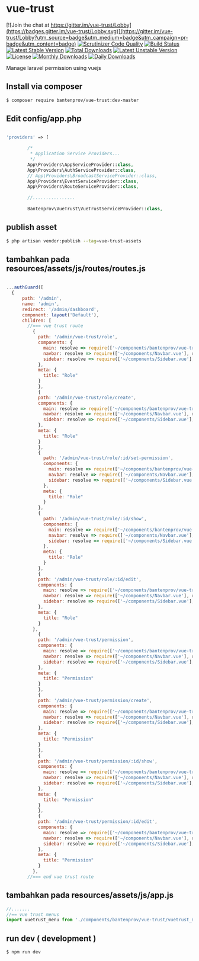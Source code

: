 # vue-trust

[![Join the chat at https://gitter.im/vue-trust/Lobby](https://badges.gitter.im/vue-trust/Lobby.svg)](https://gitter.im/vue-trust/Lobby?utm_source=badge&utm_medium=badge&utm_campaign=pr-badge&utm_content=badge)
[![Scrutinizer Code Quality](https://scrutinizer-ci.com/g/bantenprov/vue-trust/badges/quality-score.png?b=master)](https://scrutinizer-ci.com/g/bantenprov/vue-trust/?branch=master)
[![Build Status](https://scrutinizer-ci.com/g/bantenprov/vue-trust/badges/build.png?b=master)](https://scrutinizer-ci.com/g/bantenprov/vue-trust/build-status/master)
[![Latest Stable Version](https://poser.pugx.org/bantenprov/vue-trust/v/stable)](https://packagist.org/packages/bantenprov/vue-trust)
[![Total Downloads](https://poser.pugx.org/bantenprov/vue-trust/downloads)](https://packagist.org/packages/bantenprov/vue-trust)
[![Latest Unstable Version](https://poser.pugx.org/bantenprov/vue-trust/v/unstable)](https://packagist.org/packages/bantenprov/vue-trust)
[![License](https://poser.pugx.org/bantenprov/vue-trust/license)](https://packagist.org/packages/bantenprov/vue-trust)
[![Monthly Downloads](https://poser.pugx.org/bantenprov/vue-trust/d/monthly)](https://packagist.org/packages/bantenprov/vue-trust)
[![Daily Downloads](https://poser.pugx.org/bantenprov/vue-trust/d/daily)](https://packagist.org/packages/bantenprov/vue-trust)

Manage laravel permission using vuejs

## Install via composer 

```bash
$ composer require bantenprov/vue-trust:dev-master
```

## Edit config/app.php

```php

'providers' => [

        /*
         * Application Service Providers...
         */
        App\Providers\AppServiceProvider::class,
        App\Providers\AuthServiceProvider::class,
        // App\Providers\BroadcastServiceProvider::class,
        App\Providers\EventServiceProvider::class,
        App\Providers\RouteServiceProvider::class,
        
        //................
        
        Bantenprov\VueTrust\VueTrustServiceProvider::class,

```

## publish asset 

```bash
$ php artisan vendor:publish --tag=vue-trust-assets
```

## tambahkan pada resources/assets/js/routes/routes.js

```javascript

...authGuard([
  {
      path: '/admin',
      name: 'admin',
      redirect: '/admin/dashboard',
      component: layout('Default'),
      children: [
        //=== vue trust route
          {
            path: '/admin/vue-trust/role',
            components: {
              main: resolve => require(['~/components/bantenprov/vue-trust/role/role.index.vue'], resolve),
              navbar: resolve => require(['~/components/Navbar.vue'], resolve),
              sidebar: resolve => require(['~/components/Sidebar.vue'], resolve)
            },
            meta: {
              title: "Role"
            }
            },
            {
            path: '/admin/vue-trust/role/create',
            components: {
              main: resolve => require(['~/components/bantenprov/vue-trust/role/role.create.vue'], resolve),
              navbar: resolve => require(['~/components/Navbar.vue'], resolve),
              sidebar: resolve => require(['~/components/Sidebar.vue'], resolve)
            },
            meta: {
              title: "Role"
            }
            },
            {
              path: '/admin/vue-trust/role/:id/set-permission',
              components: {
                main: resolve => require(['~/components/bantenprov/vue-trust/role/role.setpermission.vue'], resolve),
                navbar: resolve => require(['~/components/Navbar.vue'], resolve),
                sidebar: resolve => require(['~/components/Sidebar.vue'], resolve)
              },
              meta: {
                title: "Role"
              }
            },
            {
              path: '/admin/vue-trust/role/:id/show',
              components: {
                main: resolve => require(['~/components/bantenprov/vue-trust/role/role.show.vue'], resolve),
                navbar: resolve => require(['~/components/Navbar.vue'], resolve),
                sidebar: resolve => require(['~/components/Sidebar.vue'], resolve)
              },
              meta: {
                title: "Role"
              }
            },
            {
            path: '/admin/vue-trust/role/:id/edit',
            components: {
              main: resolve => require(['~/components/bantenprov/vue-trust/role/role.edit.vue'], resolve),
              navbar: resolve => require(['~/components/Navbar.vue'], resolve),
              sidebar: resolve => require(['~/components/Sidebar.vue'], resolve)
            },
            meta: {
              title: "Role"
            }
          },
            {
            path: '/admin/vue-trust/permission',
            components: {
              main: resolve => require(['~/components/bantenprov/vue-trust/permission/permission.index.vue'], resolve),
              navbar: resolve => require(['~/components/Navbar.vue'], resolve),
              sidebar: resolve => require(['~/components/Sidebar.vue'], resolve)
            },
            meta: {
              title: "Permission"
            }
            },
            {
            path: '/admin/vue-trust/permission/create',
            components: {
              main: resolve => require(['~/components/bantenprov/vue-trust/permission/permission.create.vue'], resolve),
              navbar: resolve => require(['~/components/Navbar.vue'], resolve),
              sidebar: resolve => require(['~/components/Sidebar.vue'], resolve)
            },
            meta: {
              title: "Permission"
            }
            },
            {
            path: '/admin/vue-trust/permission/:id/show',
            components: {
              main: resolve => require(['~/components/bantenprov/vue-trust/permission/permission.show.vue'], resolve),
              navbar: resolve => require(['~/components/Navbar.vue'], resolve),
              sidebar: resolve => require(['~/components/Sidebar.vue'], resolve)
            },
            meta: {
              title: "Permission"
            }
            },
            {
            path: '/admin/vue-trust/permission/:id/edit',
            components: {
              main: resolve => require(['~/components/bantenprov/vue-trust/permission/permission.edit.vue'], resolve),
              navbar: resolve => require(['~/components/Navbar.vue'], resolve),
              sidebar: resolve => require(['~/components/Sidebar.vue'], resolve)
            },
            meta: {
              title: "Permission"
            }
          },
        //=== end vue trust route
```

## tambahkan pada resources/assets/js/app.js

```javascript
//.......
//== vue trust menus
import vuetrust_menu from './components/bantenprov/vue-trust/vuetrust_menu';
```

## run dev ( development )

```bash
$ npm run dev
```
